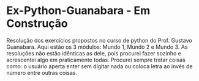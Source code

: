 # Ex-Python-Guanabara - Em Construção
Resolução dos exercícios propostos no curso de python do Prof. Gustavo Guanabara.
Aqui estão os 3 módulos: Mundo 1, Mundo 2 e Mundo 3.
As resoluções não estão idênticas as dele, pois procurei fazer sozinho e acrescentei algo em praticamente todas. Procurei sempre tratar coisas como: o usuário aperta enter sem digitar nada ou coloca letra ao invés de número entre outras coisas.
 
